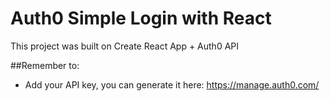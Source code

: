 # Auth0 Simple Login with React

This project was built on Create React App + Auth0 API

##Remember to:

* Add your API key, you can generate it here: https://manage.auth0.com/
